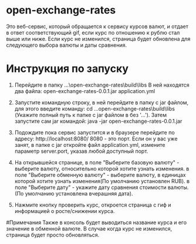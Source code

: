 # open-exchange-rates
Это веб-сервис, который обращается к сервису курсов валют, и отдает в ответ соответствующий gif,
если курс по отношению к рублю стал выше или ниже. Если курс не изменился, 
страница будет обновлена для следующего выбора валюты и даты сравнения.

# Инструкция по запуску
1. Перейдите в папку ...\open-exchange-rates\build\libs
    В ней находятся два файла: 
        open-exchange-rates-0.0.1.jar
        application.yml
    
2. Запустите командную строку, в ней перейдите в папку с jar файлом, для этого введите команду: 
    cd ...open-exchange-rates\build\libs (Укажите полный путь к папке с jar файлом в без '...').
    Затем запустите сам jar командой: 
        java -jar open-exchange-rates-0.0.1.jar
    
3. Подождите пока сервис запустится и в браузере перейдите по адресу: http://localhost:8080/
    8080 - это порт. Если он у вас уже занят, в папке с jar откройте файл application.yml, 
    измените параметр server.port, указав любой доступный порт.
    
4. На открывшейся странице, в поле "Выберите базовую валюту" - выберите валюту, относительно которой хотите узнать изменения.
    в поле "Выберите обменную валюту" - выберите валюту, в единицах которой хотите узнать изменения(По умолчанию установлен RUB).
    в поле "Выберите дату" - укажите дату сравнения стоимости валюты. (По умолчанию установлена вчерашняя дата).
    
5. Нажмите кнопку проверить курс, откроется страница с гиф и информацией о росте/снижении курса.
   
#Примечания
Также в консоль будет выводиться название курса и его значение в обменной валюте.
В случае когда курс не изменился, страница будет просто обновляться.